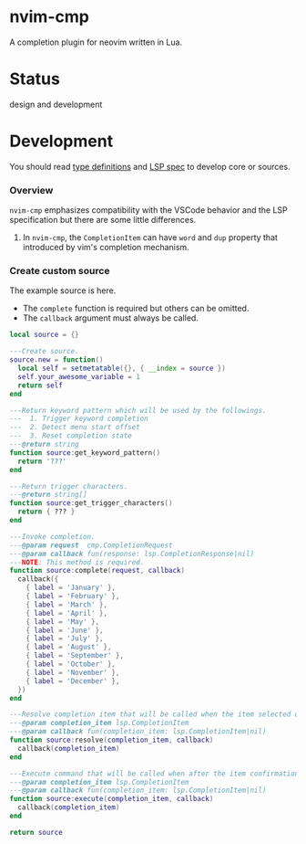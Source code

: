 # nvim-cmp

A completion plugin for neovim written in Lua.


Status
====================

design and development


Development
====================

You should read [type definitions](/lua/cmp/types) and [LSP spec](https://microsoft.github.io/language-server-protocol/specifications/specification-current/) to develop core or sources.

### Overview

`nvim-cmp` emphasizes compatibility with the VSCode behavior and the LSP specification but there are some little differences.

1. In `nvim-cmp`, the `CompletionItem` can have `word` and `dup` property that introduced by vim's completion mechanism.


### Create custom source

The example source is here.

- The `complete` function is required but others can be omitted.
- The `callback` argument must always be called.

```lua
local source = {}

---Create source.
source.new = function()
  local self = setmetatable({}, { __index = source })
  self.your_awesome_variable = 1
  return self
end

---Return keyword pattern which will be used by the followings.
---  1. Trigger keyword completion
---  2. Detect menu start offset
---  3. Reset completion state
---@return string
function source:get_keyword_pattern()
  return '???'
end

---Return trigger characters.
---@return string[]
function source:get_trigger_characters()
  return { ??? }
end

---Invoke completion.
---@param request  cmp.CompletionRequest
---@param callback fun(response: lsp.CompletionResponse|nil)
---NOTE: This method is required.
function source:complete(request, callback)
  callback({
    { label = 'January' },
    { label = 'February' },
    { label = 'March' },
    { label = 'April' },
    { label = 'May' },
    { label = 'June' },
    { label = 'July' },
    { label = 'August' },
    { label = 'September' },
    { label = 'October' },
    { label = 'November' },
    { label = 'December' },
  })
end

---Resolve completion item that will be called when the item selected or before the item confirmation.
---@param completion_item lsp.CompletionItem
---@param callback fun(completion_item: lsp.CompletionItem|nil)
function source:resolve(completion_item, callback)
  callback(completion_item)
end

---Execute command that will be called when after the item confirmation.
---@param completion_item lsp.CompletionItem
---@param callback fun(completion_item: lsp.CompletionItem|nil)
function source:execute(completion_item, callback)
  callback(completion_item)
end

return source
```

